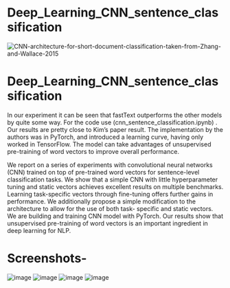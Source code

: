 # Deep_Learning_CNN_sentence_classification

![CNN-architecture-for-short-document-classification-taken-from-Zhang-and-Wallace-2015](https://user-images.githubusercontent.com/76741091/149726304-5fd25b68-1efd-47e9-81e2-1edb5260ed31.png)

# Deep_Learning_CNN_sentence_classification

In our experiment it can be seen that fastText outperforms the other models by quite some way. 
For the code use (cnn_sentence_classification.ipynb) . Our results are pretty close to Kim’s paper result.
The implementation by the authors was in PyTorch, and introduced a learning curve, having only worked in TensorFlow. 
The model can take advantages of unsupervised pre-training of word vectors to improve overall performance.

We report on a series of experiments with convolutional neural networks (CNN) trained on top of pre-trained word vectors for sentence-level classification tasks. We show that a simple CNN with little hyperparameter tuning and static vectors achieves excellent results on multiple benchmarks. Learning task-specific vectors through fine-tuning offers further gains in performance. We additionally propose a simple modification to the architecture to allow for the use of both task- specific and static vectors. We are building and training CNN model with PyTorch. Our results show that unsupervised pre-training of word vectors is an important ingredient in deep learning for NLP.

# Screenshots-

![image](https://user-images.githubusercontent.com/76741091/159180170-25350702-10dd-4a5a-81c8-6c0d6e601780.png)
![image](https://user-images.githubusercontent.com/76741091/159180376-3059550b-4812-48e1-a791-e46392acd6b5.png)
![image](https://user-images.githubusercontent.com/76741091/159180444-b6b0f400-a223-4be2-8b51-1bcfb3bf6323.png)
![image](https://user-images.githubusercontent.com/76741091/159181062-6a38ccb7-d287-4e8c-a37e-f60821f95808.png)
